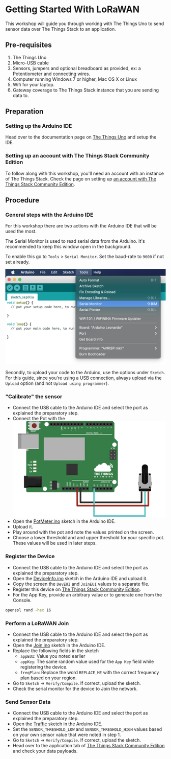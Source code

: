 # Getting Started With LoRaWAN

This workshop will guide you through working with The Things Uno to send sensor data over The Things Stack to an application.

## Pre-requisites

1. The Things Uno
2. Micro-USB cable
3. Sensors, jumpers and optional breadboard as provided, ex: a Potentiometer and connecting wires.
4. Computer running Windows 7 or higher, Mac OS X or Linux
5. Wifi for your laptop.
6. Gateway coverage to The Things Stack instance that you are sending data to.

## Preparation

### Setting up the Arduino IDE

Head over to the documentation page on [The Things Uno](https://www.thethingsindustries.com/docs/devices/the-things-uno/#setting-up-arduino-ide) and setup the IDE.

### Setting up an account with The Things Stack Community Edition

To follow along with this workshop, you'll need an account with an instance of The Things Stack. Check the page on setting up [an account with The Things Stack Community Edition](https://www.thethingsindustries.com/docs/getting-started/ttn/).

## Procedure

### General steps with the Arduino IDE

For this workshop there are two actions with the Arduino IDE that will be used the most.

The Serial Monitor is used to read serial data from the Arduino. It's recommended to keep this window open in the background.

To enable this go to `Tools` > `Serial Monitor`. Set the baud-rate to `9600` if not set already.

![TTN_Serial_monitor](TTN_Serial_monitor.png)

Secondly, to upload your code to the Arduino, use the options under `Sketch`. For this guide, since you're using a USB connection, always upload via the `Upload` option (and not `Upload using programmer`).

### "Calibrate" the sensor

- Connect the USB cable to the Arduino IDE and select the port as explained the preparatory step.
- Connect the Pot with the 
![schematic](./1_PotMeter/connections.png)
- Open the [PotMeter.ino](./1_PotMeter/Potmeter.ino) sketch in the Arduino IDE.
- Upload it.
- Play around with the pot and note the values printed on the screen.
- Choose a lower threshold and and upper threshold for your specific pot. These values will be used in later steps.

### Register the Device

- Connect the USB cable to the Arduino IDE and select the port as explained the preparatory step.
- Open the [DeviceInfo.ino](./2_DeviceInfo/DeviceInfo.ino) sketch in the Arduino IDE and upload it.
- Copy the screen the `DevEUI` and `JoinEUI` values to a separate file.
- Register this device on [The Things Stack Community Edition](https://www.thethingsindustries.com/docs/devices/adding-devices/).
- For the App Key, provide an arbitrary value or to generate one from the Console.
```bash
openssl rand -hex 16
```

### Perform a LoRaWAN Join

- Connect the USB cable to the Arduino IDE and select the port as explained the preparatory step.
- Open the [Join.ino](./3_Join/Join.ino) sketch in the Arduino IDE.
- Replace the following fields in the sketch
  - `appEUI`: Value you noted earlier
  - `appKey`: The same random value used for the `App Key` field while registering the device.
  - `freqPlan`: Replace the word `REPLACE_ME` with the correct frequency plan based on your region.
- Go to `Sketch` -> `Verify/Compile`. If correct, upload the sketch.
- Check the serial monitor for the device to Join the network.

### Send Sensor Data

- Connect the USB cable to the Arduino IDE and select the port as explained the preparatory step.
- Open the [Traffic](./4_Traffic/traffic.ino) sketch in the Arduino IDE.
- Set the `SENSOR_THRESHOLD_LOW` and `SENSOR_THRESHOLD_HIGH` values based on your own sensor value that were noted in step 1.
- Go to `Sketch` -> `Verify/Compile`. If correct, upload the sketch.
- Head over to the application tab of [The Things Stack Community Edition](https://console.cloud.thethings.network) and check your data payloads.


